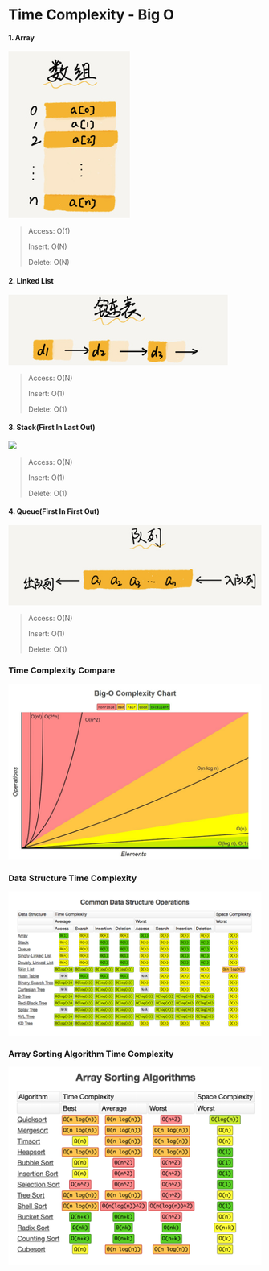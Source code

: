 # Time Complexity - Big O

#### 1. Array

![](..\img\array_img.png)

> Access: O(1)
>
> Insert: O(N)
>
> Delete: O(N)

#### 2. Linked List

![](..\img\linkedList_img.png)

> Access: O(N)
>
> Insert: O(1)
>
> Delete: O(1)

#### 3. Stack(First In Last Out)

![](<https://github.com/wing324/helloworld_zh/blob/master/img/stack_img.png>)

>Access: O(N)
>
>Insert: O(1)
>
>Delete: O(1)

#### 4. Queue(First In First Out)

![](..\img\queue_img.png)

>Access: O(N)
>
>Insert: O(1)
>
>Delete: O(1)

### Time Complexity Compare

![](..\img\bigotccompare.jpeg)

### Data Structure Time Complexity

![](..\img\bigocheatsheet.png)

### Array Sorting Algorithm Time Complexity

![](..\img\algorithmbigocheatsheet.png)